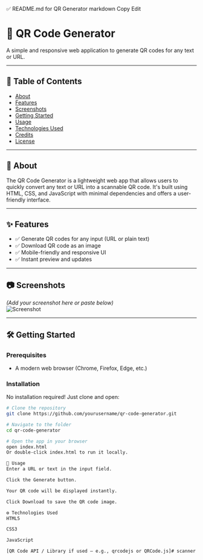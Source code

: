 ✅ README.md for QR Generator
markdown
Copy
Edit
# 📱 QR Code Generator

A simple and responsive web application to generate QR codes for any text or URL.

---

## 📌 Table of Contents
- [About](#about)
- [Features](#features)
- [Screenshots](#screenshots)
- [Getting Started](#getting-started)
- [Usage](#usage)
- [Technologies Used](#technologies-used)
- [Credits](#credits)
- [License](#license)

---

## 📖 About

The QR Code Generator is a lightweight web app that allows users to quickly convert any text or URL into a scannable QR code. It's built using HTML, CSS, and JavaScript with minimal dependencies and offers a user-friendly interface.

---

## ✨ Features

- ✅ Generate QR codes for any input (URL or plain text)
- ✅ Download QR code as an image
- ✅ Mobile-friendly and responsive UI
- ✅ Instant preview and updates

---

## 📷 Screenshots

*(Add your screenshot here or paste below)*  
![Screenshot](screenshot.png)

---

## 🛠 Getting Started

### Prerequisites

- A modern web browser (Chrome, Firefox, Edge, etc.)

### Installation

No installation required! Just clone and open:

```bash
# Clone the repository
git clone https://github.com/yourusername/qr-code-generator.git

# Navigate to the folder
cd qr-code-generator

# Open the app in your browser
open index.html
Or double-click index.html to run it locally.

🧠 Usage
Enter a URL or text in the input field.

Click the Generate button.

Your QR code will be displayed instantly.

Click Download to save the QR code image.

⚙️ Technologies Used
HTML5

CSS3

JavaScript

[QR Code API / Library if used – e.g., qrcodejs or QRCode.js]# scanner
